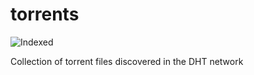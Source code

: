 torrents 
========
![Indexed](https://img.shields.io/badge/indexed-94559-blue)

Collection of torrent files discovered in the DHT network
